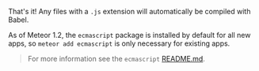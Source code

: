 That's it! Any files with a `.js` extension will automatically be compiled
with Babel.

As of Meteor 1.2, the `ecmascript` package is installed by default for all
new apps, so `meteor add ecmascript` is only necessary for existing apps.

<blockquote class="babel-callout babel-callout-info">
  <p>
    For more information see the <code>ecmascript</code>
    <a href="https://github.com/meteor/meteor/blob/master/packages/ecmascript/README.md">README.md</a>.
  </p>
</blockquote>

